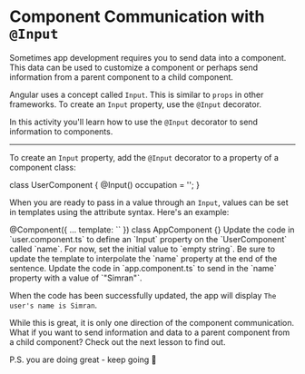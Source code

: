 # Component Communication with `@Input`

Sometimes app development requires you to send data into a component. This data can be used to customize a component or perhaps send information from a parent component to a child component.

Angular uses a concept called `Input`. This is similar to `props` in other frameworks. To create an `Input` property, use the `@Input` decorator.

In this activity you'll learn how to use the `@Input` decorator to send information to components.

<hr>

To create an `Input` property, add the `@Input` decorator to a property of a component class:

<docs-code header="user.component.ts" language="ts">
class UserComponent {
  @Input() occupation = '';
}
</docs-code>

When you are ready to pass in a value through an `Input`, values can be set in templates using the attribute syntax. Here's an example:

<docs-code header="app.component.ts" language="ts" highlight="[3]">
@Component({
  ...
  template: `<app-user occupation="Angular Developer"><app-user/>`
})
class AppComponent {}
</docs-code>

<docs-workflow>

<docs-step title="Define an `@Input` property">
Update the code in `user.component.ts` to define an `Input` property on the `UserComponent` called `name`. For now, set the initial value to `empty string`. Be sure to update the template to interpolate the `name` property at the end of the sentence.
</docs-step>

<docs-step title="Pass a value to the `@Input` property">
Update the code in `app.component.ts` to send in the `name` property with a value of `"Simran"`.
<br>

When the code has been successfully updated, the app will display `The user's name is Simran`.
</docs-step>

</docs-workflow>

While this is great, it is only one direction of the component communication. What if you want to send information and data to a parent component from a child component? Check out the next lesson to find out.

P.S. you are doing great - keep going 🎉
